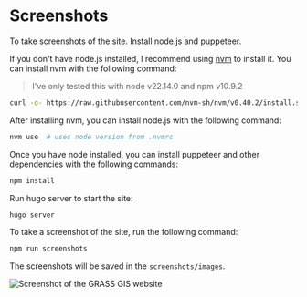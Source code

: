 # Screenshots

To take screenshots of the site. Install node.js and puppeteer.

If you don't have node.js installed, I recommend using [nvm](https://github.com/nvm-sh/nvm) to install it. You can install nvm with the following command:

> I've only tested this with node v22.14.0 and npm v10.9.2

```bash
curl -o- https://raw.githubusercontent.com/nvm-sh/nvm/v0.40.2/install.sh | bash
```

After installing nvm, you can install node.js with the following command:

```bash
nvm use  # uses node version from .nvmrc
```

Once you have node installed, you can install puppeteer and other dependencies with the following commands:

```bash
npm install
```

Run hugo server to start the site:

```bash
hugo server
```

To take a screenshot of the site, run the following command:

```bash
npm run screenshots
```

The screenshots will be saved in the `screenshots/images`.

![Screenshot of the GRASS GIS website
](images/index.png)
